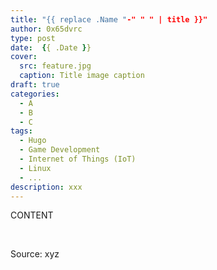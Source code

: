 ```yaml
---
title: "{{ replace .Name "-" " " | title }}"
author: 0x65dvrc
type: post
date:  {{ .Date }}
cover: 
  src: feature.jpg
  caption: Title image caption
draft: true
categories:
  - A
  - B
  - C
tags:
  - Hugo
  - Game Development
  - Internet of Things (IoT)
  - Linux
  - ...
description: xxx
---
```


CONTENT

&nbsp;

Source: xyz